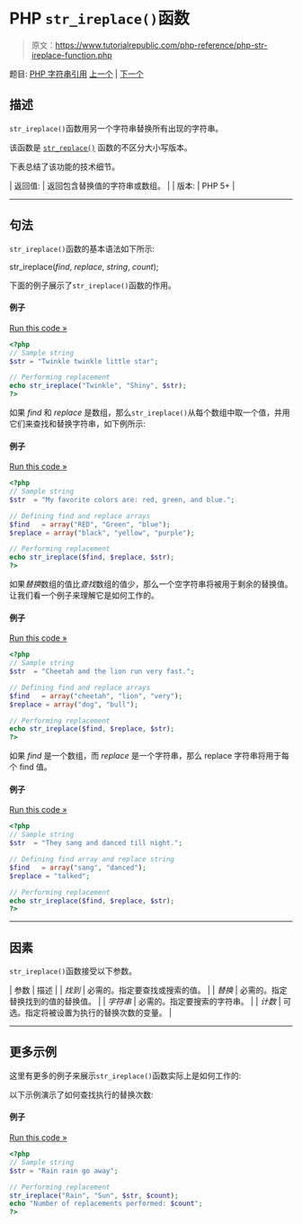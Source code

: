# PHP `str_ireplace()`函数

> 原文：<https://www.tutorialrepublic.com/php-reference/php-str-ireplace-function.php>

题目: [PHP 字符串引用](php-string-functions.php) [上一个](php-str-getcsv-function.php) | [下一个](php-str-pad-function.php)

## 描述

`str_ireplace()`函数用另一个字符串替换所有出现的字符串。

该函数是 [`str_replace()`](php-str-replace-function.php) 函数的不区分大小写版本。

下表总结了该功能的技术细节。

| 返回值: | 返回包含替换值的字符串或数组。 |
| 版本: | PHP 5+ |

* * *

## 句法

`str_ireplace()`函数的基本语法如下所示:

str_ireplace(*find*, *replace*, *string*, *count*);

下面的例子展示了`str_ireplace()`函数的作用。

#### 例子

[Run this code »](../codelab.php?topic=php&file=perform-case-insensitive-substring-replacement "Run this code to view the output")

```php
<?php
// Sample string
$str = "Twinkle twinkle little star";

// Performing replacement
echo str_ireplace("Twinkle", "Shiny", $str);
?>
```

如果 *find* 和 *replace* 是数组，那么`str_ireplace()`从每个数组中取一个值，并用它们来查找和替换字符串，如下例所示:

#### 例子

[Run this code »](../codelab.php?topic=php&file=passing-find-and-replace-parameters-as-array-in-str-ireplace "Run this code to view the output")

```php
<?php
// Sample string
$str  = "My favorite colors are: red, green, and blue.";

// Defining find and replace arrays
$find   = array("RED", "Green", "blue");
$replace = array("black", "yellow", "purple");

// Performing replacement
echo str_ireplace($find, $replace, $str);
?>
```

如果*替换*数组的值比*查找*数组的值少，那么一个空字符串将被用于剩余的替换值。让我们看一个例子来理解它是如何工作的。

#### 例子

[Run this code »](../codelab.php?topic=php&file=when-replace-array-has-less-values-than-find-array-in-str-ireplace "Run this code to view the output")

```php
<?php
// Sample string
$str  = "Cheetah and the lion run very fast.";

// Defining find and replace arrays
$find   = array("cheetah", "lion", "very");
$replace = array("dog", "bull");

// Performing replacement
echo str_ireplace($find, $replace, $str);
?>
```

如果 *find* 是一个数组，而 *replace* 是一个字符串，那么 replace 字符串将用于每个 find 值。

#### 例子

[Run this code »](../codelab.php?topic=php&file=when-find-is-an-array-and-replace-is-a-string-in-str-ireplace "Run this code to view the output")

```php
<?php
// Sample string
$str  = "They sang and danced till night.";

// Defining find array and replace string
$find   = array("sang", "danced");
$replace = "talked";

// Performing replacement
echo str_ireplace($find, $replace, $str);
?>
```

* * *

## 因素

`str_ireplace()`函数接受以下参数。

| 参数 | 描述 |
| *找到* | 必需的。指定要查找或搜索的值。 |
| *替换* | 必需的。指定替换找到的值的替换值。 |
| *字符串* | 必需的。指定要搜索的字符串。 |
| *计数* | 可选。指定将被设置为执行的替换次数的变量。 |

* * *

## 更多示例

这里有更多的例子来展示`str_ireplace()`函数实际上是如何工作的:

以下示例演示了如何查找执行的替换次数:

#### 例子

[Run this code »](../codelab.php?topic=php&file=get-the-number-of-replacements-performed-by-str-ireplace "Run this code to view the output")

```php
<?php
// Sample string
$str = "Rain rain go away";

// Performing replacement
str_ireplace("Rain", "Sun", $str, $count);
echo "Number of replacements performed: $count";
?>
```
